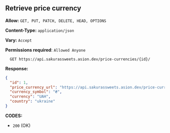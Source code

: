 ## Retrieve price currency

**Allow:** `GET, PUT, PATCH, DELETE, HEAD, OPTIONS`

**Content-Type:** `application/json`

**Vary:** `Accept`

**Permissions required**: `Allowed Anyone`

```
  GET https://api.sakurassweets.asion.dev/price-currencies/{id}/
```

**Response:**

```json
{
  "id": 1,
  "price_currency_url": "https://api.sakurassweets.asion.dev/price-currencies/1/",
  "currency_symbol": "₴",
  "currency": "UAH",
  "country": "ukraine"
}
```

**CODES:**

- `200` (OK)
